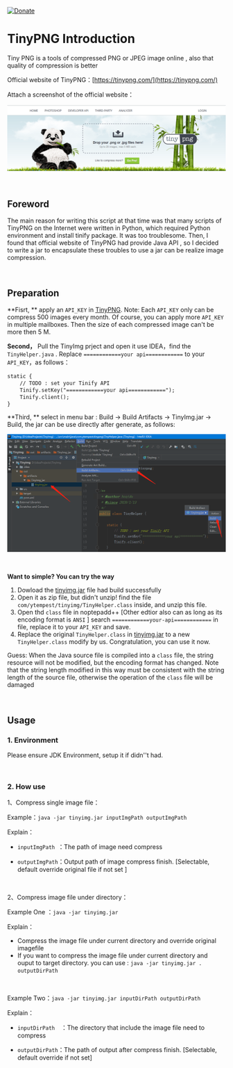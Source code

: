 

[![Donate](https://img.shields.io/badge/语言-中文-green.svg)](README_ZH.md)



# TinyPNG Introduction

Tiny PNG is a tools of  compressed PNG or JPEG image online , also that quality  of compression is better

Official website of TinyPNG：[https://tinypng.com/](https://tinypng.com/)

Attach a screenshot of the official website：

![](readme/skypegmwcn.png)

<br/>

## Foreword

The main reason for writing this script at that time was that many scripts of TinyPNG on the Internet were written in Python,  which required Python environment and install tinify package.  It was too troublesome. Then, I found that official website of TinyPNG had provide Java API ,  so I decided to write a jar to encapsulate these troubles to use a jar can be realize image compression.

<br/>

## Preparation

**Fisrt, ** apply an  `API_KEY` in [TinyPNG](https://tinypng.com/). Note:  Each `API_KEY` only can be compress 500 images every month. Of course,  you can apply more `API_KEY` in multiple mailboxes.  Then the size of each compressed image can't be more then 5 M.

**Second，** Pull the TinyImg prject and open it use IDEA，find the `TinyHelper.java` .
Replace `============your api============` to your `API_KEY`，as follows：

```
static {
    // TODO : set your Tinify API
    Tinify.setKey("============your api============");
    Tinify.client();
}
```

**Third,  ** select in menu bar : Build -> Build Artifacts -> TinyImg.jar -> Build, the jar can be use directly after generate,  as follows:

![](readme/guide.png)

<br/>

**Want to simple? You can try  the way** 

1. Dowload the [tinyimg.jar](https://raw.githubusercontent.com/ytempest/TinyImg/master/tinyimg.jar) file had build successfully
2. Open it as zip file, but didn't unzip!  find the file `com/ytempest/tinyimg/TinyHelper.class` inside,  and unzip this file.
3. Open thd `class` file in noptepadd++ [Other edtior also can as long as its encoding format is `ANSI` ]
   search `============your-api============` in file,  replace it to your `API_KEY` and save.
4. Replace the original  `TinyHelper.class`  in [tinyimg.jar](https://raw.githubusercontent.com/ytempest/TinyImg/master/tinyimg.jar) to a new `TinyHelper.class` modify by us. Congratulation,  you can use it now.

Guess: When the Java source file is compiled into a `class` file,  the string resource will not be modified,  but the encoding format has changed.  Note that the string length modified in this way must be consistent with the string length of the source file, otherwise the operation of the `class` file will be damaged

<br/>

## Usage

### 1. Environment

Please ensure JDK Environment,  setup it if didn''t had.

<br/>

### 2. How use

1、Compress single image file：

Example：`java -jar tinyimg.jar inputImgPath outputImgPath`

Explain：

- `inputImgPath `：The path of image need compress

- `outputImgPath`：Output path of image compress finish. [Selectable,  default override original file if not set ]

<br/>

2、Compress image file under directory：

Example One ：`java -jar tinyimg.jar`

Explain：

- Compress the image file under current directory and override original imagefile
- If you want to compress the image file under current directory and ouput to target directory.  you can use : `java -jar tinyimg.jar . outputDirPath`

<br/>

Example Two：`java -jar tinyimg.jar inputDirPath outputDirPath`

Explain：

- `inputDirPath  `：The directory that include the image file need to compress

- `outputDirPath`：The path of output after compress finish. [Selectable,  default override if not set]



